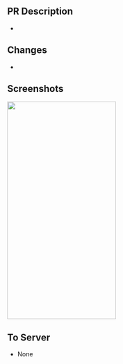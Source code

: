 ## PR Description
- 
## Changes
- 
## Screenshots
<img src="" width="250" height="500"/>

## To Server
- None
